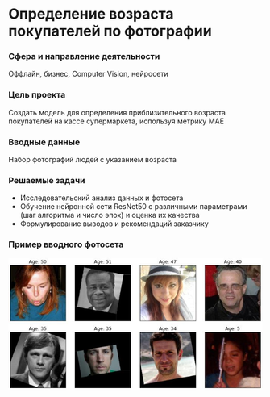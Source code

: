 # Определение возраста покупателей по фотографии

### **Сфера и направление деятельности**

Оффлайн, бизнес, Computer Vision, нейросети

### **Цель проекта**

Создать модель для определения приблизительного возраста покупателей на кассе супермаркета, используя метрику MAE 

### **Вводные данные**

Набор фотографий людей с указанием возраста

### **Решаемые задачи**

  - Исследовательский анализ данных и фотосета
  - Обучение нейронной сети ResNet50 с различными параметрами (шаг алгоритма и число эпох) и оценка их качества
  - Формулирование выводов и рекомендаций заказчику

### Пример вводного фотосета
![Фотосет](https://raw.githubusercontent.com/Gitsmither/cv_faces_age/main/images/img_1.JPG)


